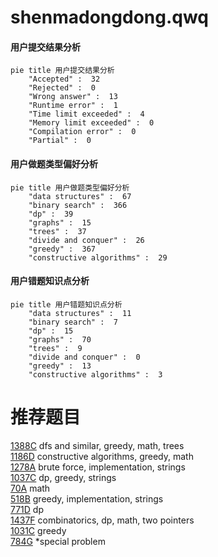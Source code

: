 # shenmadongdong.qwq

<!-- tabs:start -->



#### **用户提交结果分析**

```mermaid
pie title 用户提交结果分析
    "Accepted" :  32
    "Rejected" :  0
    "Wrong answer" :  13
    "Runtime error" :  1
    "Time limit exceeded" :  4
    "Memory limit exceeded" :  0
    "Compilation error" :  0
    "Partial" :  0
```

#### **用户做题类型偏好分析**

```mermaid
pie title 用户做题类型偏好分析
    "data structures" :  67
    "binary search" :  366
    "dp" :  39
    "graphs" :  15
    "trees" :  37
    "divide and conquer" :  26
    "greedy" :  367
    "constructive algorithms" :  29
```
#### **用户错题知识点分析**

```mermaid
pie title 用户错题知识点分析
    "data structures" :  11
    "binary search" :  7
    "dp" :  15
    "graphs" :  70
    "trees" :  9
    "divide and conquer" :  0
    "greedy" :  13
    "constructive algorithms" :  3
```



<!-- tabs:end -->
# 推荐题目
[1388C](https://codeforces.com/contest/1388/problem/C)		dfs and similar,
                        greedy,
                        math,
                        trees		  
[1186D](https://codeforces.com/contest/1186/problem/D)		constructive algorithms,
                        greedy,
                        math		  
[1278A](https://codeforces.com/contest/1278/problem/A)		brute force,
                        implementation,
                        strings		  
[1037C](https://codeforces.com/contest/1037/problem/C)		dp,
                        greedy,
                        strings		  
[70A](https://codeforces.com/contest/70/problem/A)		math		  
[518B](https://codeforces.com/contest/518/problem/B)		greedy,
                        implementation,
                        strings		  
[771D](https://codeforces.com/contest/771/problem/D)		dp		  
[1437F](https://codeforces.com/contest/1437/problem/F)		combinatorics,
                        dp,
                        math,
                        two pointers		  
[1031C](https://codeforces.com/contest/1031/problem/C)		greedy		  
[784G](https://codeforces.com/contest/784/problem/G)		*special problem		  

